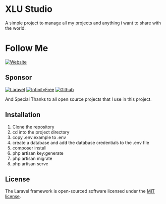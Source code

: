 # XLU Studio
A simple project to manage all my projects and anything i want to share with the world.

# Follow Me 
<!-- personal website -->
[![Website](https://klpod221.epizy.com/public/images/logo/logo_black_bg.png)](https://klpod221.epizy.com)

## Sponsor
[![Laravel](https://laravel.com/assets/img/components/logo-laravel.svg)](https://laravel.com)
[![InfinityFree](https://www.infinityfree.net/assets/logo-c4b8b48e3dcb6ca5cd6227317693edb013d372a75a06af8f2e7e5c4dcea22354.png)](https://infinityfree.net)
[![Github](https://github.githubassets.com/images/modules/logos_page/GitHub-Mark.png)](https://github.com)

And Special Thanks to all open source projects that I use in this project.

## Installation
1. Clone the repository
2. cd into the project directory
3. copy .env.example to .env
4. create a database and add the database credentials to the .env file
5. composer install
6. php artisan key:generate
7. php artisan migrate
8. php artisan serve

## License
The Laravel framework is open-sourced software licensed under the [MIT license](https://opensource.org/licenses/MIT).

